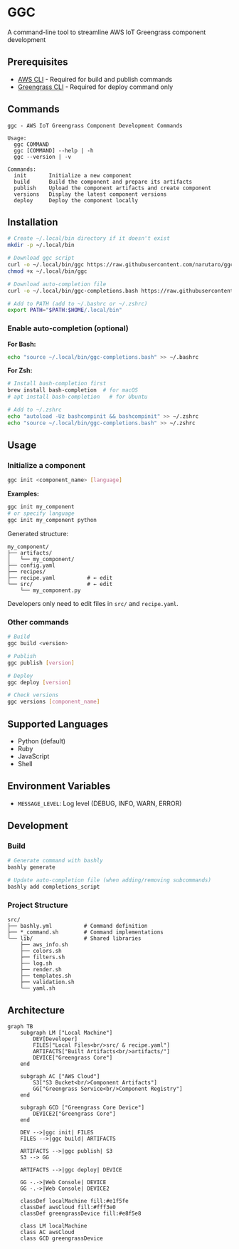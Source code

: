 # GGC

A command-line tool to streamline AWS IoT Greengrass component development

## Prerequisites

- [AWS CLI](https://docs.aws.amazon.com/cli/latest/userguide/getting-started-install.html) - Required for build and publish commands
- [Greengrass CLI](https://docs.aws.amazon.com/greengrass/v2/developerguide/gg-cli-reference.html) - Required for deploy command only

## Commands

```
ggc - AWS IoT Greengrass Component Development Commands

Usage:
  ggc COMMAND
  ggc [COMMAND] --help | -h
  ggc --version | -v

Commands:
  init       Initialize a new component
  build      Build the component and prepare its artifacts
  publish    Upload the component artifacts and create component
  versions   Display the latest component versions
  deploy     Deploy the component locally
```

## Installation

```bash
# Create ~/.local/bin directory if it doesn't exist
mkdir -p ~/.local/bin

# Download ggc script
curl -o ~/.local/bin/ggc https://raw.githubusercontent.com/narutaro/ggc/main/ggc
chmod +x ~/.local/bin/ggc

# Download auto-completion file
curl -o ~/.local/bin/ggc-completions.bash https://raw.githubusercontent.com/narutaro/ggc/main/completions.bash

# Add to PATH (add to ~/.bashrc or ~/.zshrc)
export PATH="$PATH:$HOME/.local/bin"
```

### Enable auto-completion (optional)

**For Bash:**
```bash
echo "source ~/.local/bin/ggc-completions.bash" >> ~/.bashrc
```

**For Zsh:**
```bash
# Install bash-completion first
brew install bash-completion  # for macOS
# apt install bash-completion   # for Ubuntu

# Add to ~/.zshrc
echo "autoload -Uz bashcompinit && bashcompinit" >> ~/.zshrc
echo "source ~/.local/bin/ggc-completions.bash" >> ~/.zshrc
```

## Usage

### Initialize a component

```bash
ggc init <component_name> [language]
```

**Examples:**
```bash
ggc init my_component
# or specify language
ggc init my_component python
```

Generated structure:
```
my_component/
├── artifacts/
│   └── my_component/
├── config.yaml
├── recipes/
├── recipe.yaml          # ← edit
└── src/                 # ← edit
    └── my_component.py
```

Developers only need to edit files in `src/` and `recipe.yaml`.

### Other commands

```bash
# Build
ggc build <version>

# Publish
ggc publish [version]

# Deploy
ggc deploy [version]

# Check versions
ggc versions [component_name]
```

## Supported Languages

- Python (default)
- Ruby
- JavaScript
- Shell

## Environment Variables

- `MESSAGE_LEVEL`: Log level (DEBUG, INFO, WARN, ERROR)

## Development

### Build

```bash
# Generate command with bashly
bashly generate

# Update auto-completion file (when adding/removing subcommands)
bashly add completions_script
```

### Project Structure

```
src/
├── bashly.yml          # Command definition
├── *_command.sh        # Command implementations
└── lib/                # Shared libraries
    ├── aws_info.sh
    ├── colors.sh
    ├── filters.sh
    ├── log.sh
    ├── render.sh
    ├── templates.sh
    ├── validation.sh
    └── yaml.sh
```

## Architecture

```mermaid
graph TB
    subgraph LM ["Local Machine"]
        DEV[Developer]
        FILES["Local Files<br/>src/ & recipe.yaml"]
        ARTIFACTS["Built Artifacts<br/>artifacts/"]
        DEVICE["Greengrass Core"]
    end
    
    subgraph AC ["AWS Cloud"]
        S3["S3 Bucket<br/>Component Artifacts"]
        GG["Greengrass Service<br/>Component Registry"]
    end
    
    subgraph GCD ["Greengrass Core Device"]
        DEVICE2["Greengrass Core"]
    end
    
    DEV -->|ggc init| FILES
    FILES -->|ggc build| ARTIFACTS
    
    ARTIFACTS -->|ggc publish| S3
    S3 --> GG
    
    ARTIFACTS -->|ggc deploy| DEVICE
    
    GG -.->|Web Console| DEVICE
    GG -.->|Web Console| DEVICE2
    
    classDef localMachine fill:#e1f5fe
    classDef awsCloud fill:#fff3e0
    classDef greengrassDevice fill:#e8f5e8
    
    class LM localMachine
    class AC awsCloud
    class GCD greengrassDevice
```